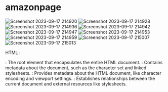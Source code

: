 # amazonpage
![Screenshot 2023-09-17 214920](https://github.com/jaideepsingh0085/amazonpage/assets/128147644/cfc054ce-20db-4c67-9412-cb28b33a44d4)
![Screenshot 2023-09-17 214928](https://github.com/jaideepsingh0085/amazonpage/assets/128147644/9d34b158-7b24-4d7e-b91a-536139cf1eb4)
![Screenshot 2023-09-17 214936](https://github.com/jaideepsingh0085/amazonpage/assets/128147644/bf174ac9-3622-44a9-be8a-45de8632b5ff)
![Screenshot 2023-09-17 214942](https://github.com/jaideepsingh0085/amazonpage/assets/128147644/30cd0bec-d548-4674-b9b7-844fdcf69b52)
![Screenshot 2023-09-17 214947](https://github.com/jaideepsingh0085/amazonpage/assets/128147644/b2e08cdf-2013-4a00-bc23-78705b3bbb22)
![Screenshot 2023-09-17 214953](https://github.com/jaideepsingh0085/amazonpage/assets/128147644/3426088c-53ad-4c44-8369-4c5295d0a084)
![Screenshot 2023-09-17 214959](https://github.com/jaideepsingh0085/amazonpage/assets/128147644/44f72aec-1be3-406a-bec4-5fd25e717b36)
![Screenshot 2023-09-17 215007](https://github.com/jaideepsingh0085/amazonpage/assets/128147644/ec3a5ac2-2c16-45da-a1e9-9cacf247b248)
![Screenshot 2023-09-17 215013](https://github.com/jaideepsingh0085/amazonpage/assets/128147644/dc25bcbe-fd34-40cc-8c79-a1adda427239)

HTML :
<html>: The root element that encapsulates the entire HTML document.
<head>: Contains metadata about the document, such as the character set and linked stylesheets.
<meta>: Provides metadata about the HTML document, like character encoding and viewport settings.
<link>: Establishes relationships between the current document and external resources like stylesheets.
<title>: Sets the title of the webpage, which appears in the browser's title bar or tab.
<body>: Contains the main content of the webpage that is visible to users.
<div>: A block-level container used for grouping and styling HTML elements.
<a>: Defines a hyperlink, creating clickable text or images that link to other web pages.
<img>: Embeds images in the document with attributes for source, alt text, width, and height.
<svg>: Embeds scalable vector graphics and attributes define the SVG's properties.
<select>: Creates a dropdown list, often used for selecting options within forms.
<option>: Defines an option within a <select> element.
<input>: Allows users to enter data and has various types (e.g., text, password, checkbox).
<h3>: Represents a third-level heading for content organization.
<p>: Defines a paragraph of text.
<ul>: Creates an unordered (bulleted) list.
<li>: Defines a list item within an ordered or unordered list.
<footer>: Represents the footer section of a webpage, typically containing copyright or contact information.

CSS :
@import: Imports an external stylesheet into the current CSS file.
*: Selects all elements on the page.
margin: Sets the margin space around an element.
padding: Sets the padding space inside an element.
box-sizing: Defines how an element's total width and height are calculated.
font-family: Specifies the font family for text.
scroll-behavior: Defines the scrolling behavior for anchor links.
background-color: Sets the background color of an element.
text-decoration: Controls text decoration like underlines or removal.
color: Specifies the text color.
:hover: Defines styles for elements when hovered over.
width and height: Sets the width and height of elements.
display: Defines the display type for an element.
align-items: Specifies vertical alignment within a flex container.
justify-content: Specifies horizontal alignment within a flex container.
border: Sets the border properties of an element.
outline: Sets styling for element outlines.
line-height: Specifies the height of a line of text.
fill: Sets the fill color for SVG elements.
object-fit: Specifies how an image should fit within its container.
transform: Applies transformations like scaling or rotation.
transition: Defines transition effects for element changes.
object-fit: Specifies how an image should fit within its container.
cursor: Sets the mouse cursor appearance.
text-align: Specifies horizontal text alignment.
font-size: Sets the font size for text.
font-weight: Defines the thickness of characters in text.
list-style: Controls the style of list markers (e.g., bullets).
text-decoration: Sets text decoration for links or other elements.
text-decoration:hover: Defines text decoration on hover.
